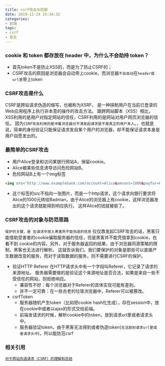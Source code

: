 ```yaml
---
title: csrf攻击与防御
date: 2019-11-24 15:34:32
categories:
- 前端
tags:
- csrf
- 安全
---
```


### cookie 和 token 都存放在 header 中，为什么不会劫持 token？
+ 首先token不是防止XSS的，而是为了防止CSRF的；
+ CSRF攻击的原因是浏览器会自动带上cookie，而浏览器`不会自动`在`header或url里`带上token
 <!-- more -->

### CSRF攻击是什么
CSRF是跨站请求伪造的缩写，也被称为XSRF， 是一种挟制用户在当前已登录的Web应用程序上执行非本意的操作的攻击方法。
跟跨网站脚本（XSS）相比，XSS利用的是用户对指定网站的信任，CSRF利用的是网站对用户网页浏览器的信任。
因为`CSRF攻击利用的是冲着浏览器分不清发起请求是不是真正的用户本人`。，也就是说，简单的身份验证只能保证请求发自某个用户的浏览器，却不能保证请求本身是用户自愿发出的。

### 最简单的CSRF攻击
+ 用户Alice登录和访问某银行网站A，保留cookie。
+ Alice被某些信息诱导访问危险网站B。
+ 危险网站B上有一个img标签
```HTML
<img src="http://www.examplebank.com/account=Alice&amount=1000&payfor=Badman" >
```
+ 这个标签的src不指向一张图片，而是一个http请求，这个请求向银行要求将Alice的1000元转给Badman，由于Alice的浏览器上有cookie，这样浏览器发出的这个请求就能得到响应执行。
这样Alice的钱就被偷了。

### CSRF攻击的对象与防范思路
`保护的关键，是 在请求中放入黑客所不能伪造的信息`
仅仅靠发起CSRF攻击的话，黑客只能借助受害者的cookie骗取服务器的信任，但是黑客并不能凭借拿到cookie，也看不到 cookie的内容。另外，对于服务器返回的结果，由于浏览器同源策略的限制，黑客也无法进行解析。
这就告诉我们，我们要保护的对象是那些可以直接产生数据改变的服务，而对于读取数据的服务，则不需要进行CSRF的保护。
+ 验证HTTP Referer
在HTTP请求头中有一个字段叫Referer，它记录了请求的来源地址。 服务器需要做的是验证这个来源地址是否合法，如果是来自一些不受信任的网站，则拒绝响应。
    +   兼容性不好：每个浏览器对于Referer的具体实现可能有差别。
    +   并不一定可靠：在一些古老的垃圾浏览器中，Referer可以被篡改。
+ csrfToken
    + 服务器随机产生token（比如把cookie hash化生成），存在session中，放在cookie中或者以ajax的形式交给前端。
    + 前端发请求的时候，解析cookie中的token，放到请求url里或者请求头中。
    + 服务器验证token，由于黑客无法得到或者伪造token(`无法放到请求url里或者请求头中`)，所以能防范csrf

### 相关引用
[`对于跨站伪造请求（CSRF）的理解和总结`](https://zhuanlan.zhihu.com/p/37293032?utm_source=wechat_session&utm_medium=social&utm_oi=40142471430144)